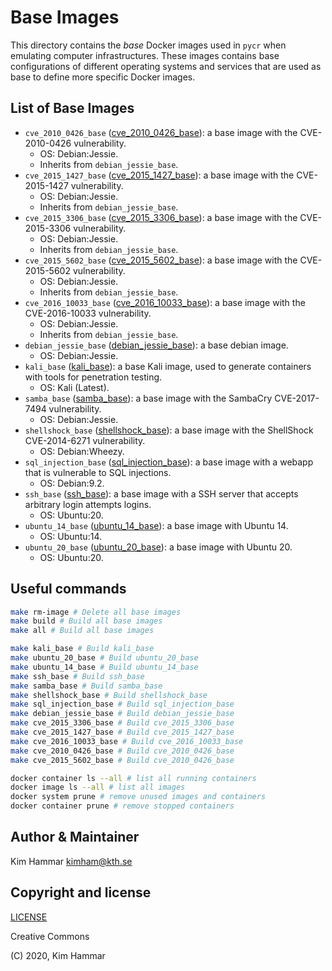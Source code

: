 # Base Images

This directory contains the *base* Docker images used in `pycr` when emulating computer infrastructures. 
These images contains base configurations of different operating systems and services that are used as base to define 
more specific Docker images.

## List of Base Images

- `cve_2010_0426_base` ([cve_2010_0426_base](./cve_2010_0426_base)): a base image with the CVE-2010-0426 vulnerability. 
     - OS: Debian:Jessie. 
     - Inherits from `debian_jessie_base`.
- `cve_2015_1427_base` ([cve_2015_1427_base](./cve_2015_1427_base)): a base image with the CVE-2015-1427 vulnerability. 
     - OS: Debian:Jessie. 
     - Inherits from `debian_jessie_base`.
- `cve_2015_3306_base` ([cve_2015_3306_base](./cve_2015_3306_base)): a base image with the CVE-2015-3306 vulnerability. 
     - OS: Debian:Jessie. 
     - Inherits from `debian_jessie_base`.
- `cve_2015_5602_base` ([cve_2015_5602_base](./cve_2015_5602_base)): a base image with the CVE-2015-5602 vulnerability. 
     - OS: Debian:Jessie. 
     - Inherits from `debian_jessie_base`.
- `cve_2016_10033_base` ([cve_2016_10033_base](./cve_2016_10033_base)): a base image with the CVE-2016-10033 vulnerability.
     - OS: Debian:Jessie. 
     - Inherits from `debian_jessie_base`.
- `debian_jessie_base` ([debian_jessie_base](./debian_jessie_base)): a base debian image. 
     - OS: Debian:Jessie.
- `kali_base` ([kali_base](./kali_base)): a base Kali image, used to generate containers with tools for penetration testing. 
     - OS: Kali (Latest).
- `samba_base` ([samba_base](./samba_base)): a base image with the SambaCry CVE-2017-7494 vulnerability. 
     - OS: Debian:Jessie.
- `shellshock_base` ([shellshock_base](./shellshock_base)): a base image with the ShellShock CVE-2014-6271 vulnerability. 
     - OS: Debian:Wheezy.
- `sql_injection_base` ([sql_injection_base](./sql_injection_base)): a base image with a webapp that is vulnerable to SQL injections. 
     - OS: Debian:9.2.
- `ssh_base` ([ssh_base](./ssh_base)): a base image with a SSH server that accepts arbitrary login attempts logins. 
     - OS: Ubuntu:20.
- `ubuntu_14_base` ([ubuntu_14_base](./ubuntu_14_base)): a base image with Ubuntu 14. 
     - OS: Ubuntu:14.
- `ubuntu_20_base` ([ubuntu_20_base](./ubuntu_20_base)): a base image with Ubuntu 20. 
     - OS: Ubuntu:20.

## Useful commands

```bash
make rm-image # Delete all base images
make build # Build all base images
make all # Build all base images

make kali_base # Build kali_base
make ubuntu_20_base # Build ubuntu_20_base
make ubuntu_14_base # Build ubuntu_14_base
make ssh_base # Build ssh_base
make samba_base # Build samba_base
make shellshock_base # Build shellshock_base
make sql_injection_base # Build sql_injection_base
make debian_jessie_base # Build debian_jessie_base
make cve_2015_3306_base # Build cve_2015_3306_base
make cve_2015_1427_base # Build cve_2015_1427_base
make cve_2016_10033_base # Build cve_2016_10033_base
make cve_2010_0426_base # Build cve_2010_0426_base
make cve_2015_5602_base # Build cve_2010_0426_base

docker container ls --all # list all running containers
docker image ls --all # list all images
docker system prune # remove unused images and containers
docker container prune # remove stopped containers   
```

## Author & Maintainer

Kim Hammar <kimham@kth.se>

## Copyright and license

[LICENSE](../../LICENSE.md)

Creative Commons

(C) 2020, Kim Hammar